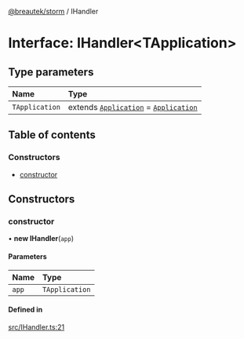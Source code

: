 [@breautek/storm](../README.md) / IHandler

# Interface: IHandler<TApplication\>

## Type parameters

| Name | Type |
| :------ | :------ |
| `TApplication` | extends [`Application`](../classes/Application.md) = [`Application`](../classes/Application.md) |

## Table of contents

### Constructors

- [constructor](IHandler.md#constructor)

## Constructors

### constructor

• **new IHandler**(`app`)

#### Parameters

| Name | Type |
| :------ | :------ |
| `app` | `TApplication` |

#### Defined in

[src/IHandler.ts:21](https://github.com/breautek/storm/blob/c3ad7fa/src/IHandler.ts#L21)
